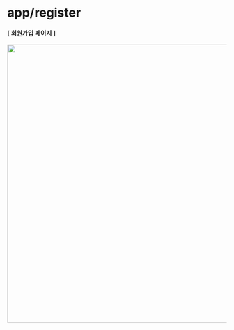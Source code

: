 # app/register

<b>[ 회원가입 페이지 ]</b>
<br />
<br />
<img src="https://github.com/team-ilpalsam/NextJS_DaelimMarket/blob/main/readme/gifs/register.gif" width="640px" height="auto">
